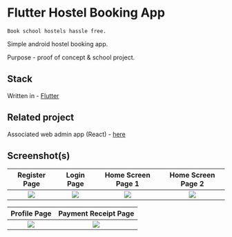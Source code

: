 # Flutter Hostel Booking App

    Book school hostels hassle free.

Simple android hostel booking app.

Purpose - proof of concept & school project.

## Stack

Written in - [Flutter](https://flutter.dev/)



## Related project

Associated web admin app (React) - [here](https://github.com/murageh/hostels-app-web)

## Screenshot(s)
Register Page               |  Login Page               | Home Screen Page 1               |  Home Screen Page 2
:-------------------------:|:-------------------------:|:-------------------------:|:-------------------------:
![](screenshots/register.jpg)|![](screenshots/login.jpg)|![](screenshots/home.jpg)|![](screenshots/home_2.jpg)|

Profile Page               |  Payment Receipt Page               
:-------------------------:|:-------------------------:
![](screenshots/home_3.jpg)|![](screenshots/receipt_1.jpg)|



